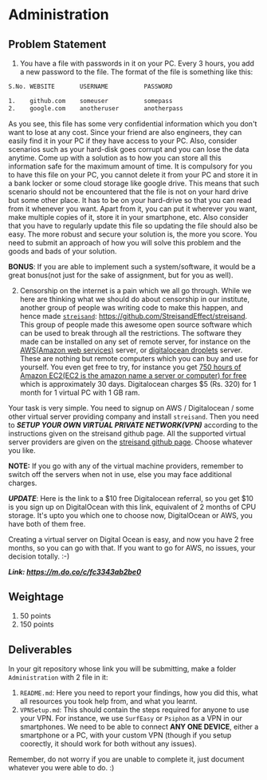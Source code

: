 # Administration

## Problem Statement

1. You have a file with passwords in it on your PC. Every 3 hours, you add a new password to the file. The format of the file is something like this:

```txt
S.No. WEBSITE       USERNAME          PASSWORD

1.    github.com    someuser          somepass
2.    google.com    anotheruser       anotherpass
```

  As you see, this file has some very confidential information which you don't want to lose at any cost. Since your friend are also engineers, they can easily find it in your PC if they have access to your PC. Also, consider scenarios such as your hard-disk goes corrupt and you can lose the data anytime. Come up with a solution as to how you can store all this information safe for the maximum amount of time. It is compulsory for you to have this file on your PC, you cannot delete it from your PC and store it in a bank locker or some cloud storage like google drive. This means that such scenario should not be encountered that the file is not on your hard drive but some other place. It has to be on your hard-drive so that you can read from it whenever you want. Apart from it, you can put it wherever you want, make multiple copies of it, store it in your smartphone, etc. Also consider that you have to regularly update this file so updating the file should also be easy. The more robust and secure your solution is, the more you score. You need to submit an approach of how you will solve this problem and the goods and bads of your solution.

**BONUS**: If you are able to implement such a system/software, it would be a great bonus(not just for the sake of assignment, but for you as well).

2. Censorship on the internet is a pain which we all go through. While we here are thinking what we should do about censorship in our institute, another group of people was writing code to make this happen, and hence made [`streisand`](https://github.com/StreisandEffect/streisand): <https://github.com/StreisandEffect/streisand>. This group of people made this awesome open source software which can be used to break through all the restrictions. The software they made can be installed on any set of remote server, for instance on the [AWS(Amazon web services)](https://aws.amazon.com/) server, or [digitalocean droplets](https://www.digitalocean.com/) server. These are nothing but remote computers which you can buy and use for yourself. You even get free to try, for instance you get [750 hours of Amazon EC2(EC2 is the amazon name a server or computer) for free](https://aws.amazon.com/free/) which is approximately 30 days. Digitalocean charges $5 (Rs. 320) for 1 month for 1 virtual PC with 1 GB ram.

Your task is very simple. You need to signup on AWS / Digitalocean / some other virtual server providing company and install `streisand`. Then you need to ***SETUP YOUR OWN VIRTUAL PRIVATE NETWORK(VPN)*** according to the instructions given on the streisand github page. All the supported virtual server providers are given on the [streisand github page](https://github.com/StreisandEffect/streisand). Choose whatever you like.

**NOTE:** If you go with any of the virtual machine providers, remember to switch off the servers when not in use, else you may face additional charges.

***UPDATE***: Here is the link to a $10 free Digitalocean referral, so you get $10 is you sign up on DigitalOcean with this link, equivalent of 2 months of CPU storage. It's upto you which one to choose now, DigitalOcean or AWS, you have both of them free. 

Creating a virtual server on Digital Ocean is easy, and now you have 2 free months, so you can go with that. If you want to go for AWS, no issues, your decision totally. :-)

***Link: <https://m.do.co/c/fc3343ab2be0>***

## Weightage

1. 50 points
2. 150 points

## Deliverables

In your git repository whose link you will be submitting, make a folder `Administration` with 2 file in it:

1. `README.md`: Here you need to report your findings, how you did this, what all resources you took help from, and what you learnt.
2. `VPNSetup.md`: This should contain the steps required for anyone to use your VPN. For instance, we use `SurfEasy` or `Psiphon` as a VPN in our smartphones. We need to be able to connect **ANY ONE DEVICE**, either a smartphone or a PC, with your custom VPN (though if you setup coorectly, it should work for both without any issues).

Remember, do not worry if you are unable to complete it, just document whatever you were able to do. :) 
